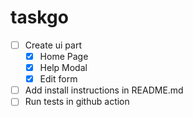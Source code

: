 # taskgo

  * [ ] Create ui part
    * [x] Home Page
    * [x] Help Modal
    * [x] Edit form
  * [ ] Add install instructions in README.md
  * [ ] Run tests in github action
